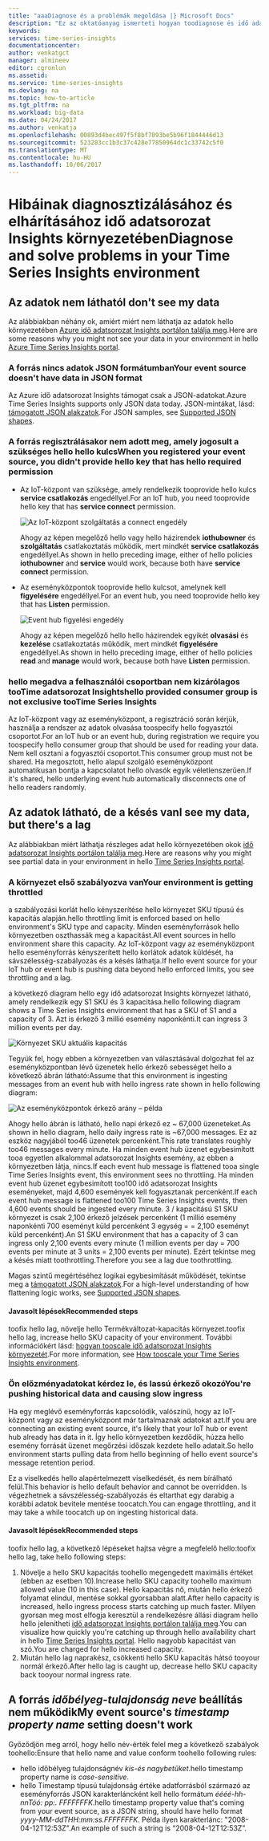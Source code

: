 ```yaml
---
title: "aaaDiagnose és a problémák megoldása |} Microsoft Docs"
description: "Ez az oktatóanyag ismerteti hogyan toodiagnose és idő adatsorozat Insights környezetében előforduló problémák megoldásához"
keywords: 
services: time-series-insights
documentationcenter: 
author: venkatgct
manager: almineev
editor: cgronlun
ms.assetid: 
ms.service: time-series-insights
ms.devlang: na
ms.topic: how-to-article
ms.tgt_pltfrm: na
ms.workload: big-data
ms.date: 04/24/2017
ms.author: venkatja
ms.openlocfilehash: 00893d4bec497f5f8bf7093be5b96f1844446d13
ms.sourcegitcommit: 523283cc1b3c37c428e77850964dc1c33742c5f0
ms.translationtype: MT
ms.contentlocale: hu-HU
ms.lasthandoff: 10/06/2017
---
```

# <a name="diagnose-and-solve-problems-in-your-time-series-insights-environment"></a><span data-ttu-id="4a61e-103">Hibáinak diagnosztizálásához és elhárításához idő adatsorozat Insights környezetében</span><span class="sxs-lookup"><span data-stu-id="4a61e-103">Diagnose and solve problems in your Time Series Insights environment</span></span>

## <a name="i-dont-see-my-data"></a><span data-ttu-id="4a61e-104">Az adatok nem látható</span><span class="sxs-lookup"><span data-stu-id="4a61e-104">I don't see my data</span></span>
<span data-ttu-id="4a61e-105">Az alábbiakban néhány ok, amiért miért nem láthatja az adatok hello környezetében [Azure idő adatsorozat Insights portálon találja meg](https://insights.timeseries.azure.com).</span><span class="sxs-lookup"><span data-stu-id="4a61e-105">Here are some reasons why you might not see your data in your environment in hello [Azure Time Series Insights portal](https://insights.timeseries.azure.com).</span></span>

### <a name="your-event-source-doesnt-have-data-in-json-format"></a><span data-ttu-id="4a61e-106">A forrás nincs adatok JSON formátumban</span><span class="sxs-lookup"><span data-stu-id="4a61e-106">Your event source doesn't have data in JSON format</span></span>
<span data-ttu-id="4a61e-107">Az Azure idő adatsorozat Insights támogat csak a JSON-adatokat.</span><span class="sxs-lookup"><span data-stu-id="4a61e-107">Azure Time Series Insights supports only JSON data today.</span></span> <span data-ttu-id="4a61e-108">JSON-mintákat, lásd: [támogatott JSON alakzatok](time-series-insights-send-events.md#supported-json-shapes).</span><span class="sxs-lookup"><span data-stu-id="4a61e-108">For JSON samples, see [Supported JSON shapes](time-series-insights-send-events.md#supported-json-shapes).</span></span>

### <a name="when-you-registered-your-event-source-you-didnt-provide-hello-key-that-has-hello-required-permission"></a><span data-ttu-id="4a61e-109">A forrás regisztrálásakor nem adott meg, amely jogosult a szükséges hello hello kulcs</span><span class="sxs-lookup"><span data-stu-id="4a61e-109">When you registered your event source, you didn't provide hello key that has hello required permission</span></span>
* <span data-ttu-id="4a61e-110">Az IoT-központ van szüksége, amely rendelkezik tooprovide hello kulcs **service csatlakozás** engedéllyel.</span><span class="sxs-lookup"><span data-stu-id="4a61e-110">For an IoT hub, you need tooprovide hello key that has **service connect** permission.</span></span>

   ![Az IoT-központ szolgáltatás a connect engedély](media/diagnose-and-solve-problems/iothub-serviceconnect-permissions.png)

   <span data-ttu-id="4a61e-112">Ahogy az képen megelőző hello vagy hello házirendek **iothubowner** és **szolgáltatás** csatlakoztatás működik, mert mindkét **service csatlakozás** engedéllyel.</span><span class="sxs-lookup"><span data-stu-id="4a61e-112">As shown in hello preceding image, either of hello policies **iothubowner** and **service** would work, because both have **service connect** permission.</span></span>
* <span data-ttu-id="4a61e-113">Az eseményközpontok tooprovide hello kulcsot, amelynek kell **figyelésére** engedéllyel.</span><span class="sxs-lookup"><span data-stu-id="4a61e-113">For an event hub, you need tooprovide hello key that has **Listen** permission.</span></span>

   ![Event hub figyelési engedély](media/diagnose-and-solve-problems/eventhub-listen-permissions.png)

   <span data-ttu-id="4a61e-115">Ahogy az képen megelőző hello hello házirendek egyikét **olvasási** és **kezelése** csatlakoztatás működik, mert mindkét **figyelésére** engedéllyel.</span><span class="sxs-lookup"><span data-stu-id="4a61e-115">As shown in hello preceding image, either of hello policies **read** and **manage** would work, because both have **Listen** permission.</span></span>

### <a name="hello-provided-consumer-group-is-not-exclusive-tootime-series-insights"></a><span data-ttu-id="4a61e-116">hello megadva a felhasználói csoportban nem kizárólagos tooTime adatsorozat Insights</span><span class="sxs-lookup"><span data-stu-id="4a61e-116">hello provided consumer group is not exclusive tooTime Series Insights</span></span>
<span data-ttu-id="4a61e-117">Az IoT-központ vagy az eseményközpont, a regisztráció során kérjük, használja a rendszer az adatok olvasása toospecify hello fogyasztói csoportot.</span><span class="sxs-lookup"><span data-stu-id="4a61e-117">For an IoT hub or an event hub, during registration we require you toospecify hello consumer group that should be used for reading your data.</span></span> <span data-ttu-id="4a61e-118">Nem kell osztani a fogyasztói csoportot.</span><span class="sxs-lookup"><span data-stu-id="4a61e-118">This consumer group must not be shared.</span></span> <span data-ttu-id="4a61e-119">Ha megosztott, hello alapul szolgáló eseményközpont automatikusan bontja a kapcsolatot hello olvasók egyik véletlenszerűen.</span><span class="sxs-lookup"><span data-stu-id="4a61e-119">If it's shared, hello underlying event hub automatically disconnects one of hello readers randomly.</span></span>

## <a name="i-see-my-data-but-theres-a-lag"></a><span data-ttu-id="4a61e-120">Az adatok látható, de a késés van</span><span class="sxs-lookup"><span data-stu-id="4a61e-120">I see my data, but there's a lag</span></span>
<span data-ttu-id="4a61e-121">Az alábbiakban miért láthatja részleges adat hello környezetében okok [idő adatsorozat Insights portálon találja meg](https://insights.timeseries.azure.com).</span><span class="sxs-lookup"><span data-stu-id="4a61e-121">Here are reasons why you might see partial data in your environment in hello [Time Series Insights portal](https://insights.timeseries.azure.com).</span></span>

### <a name="your-environment-is-getting-throttled"></a><span data-ttu-id="4a61e-122">A környezet első szabályozva van</span><span class="sxs-lookup"><span data-stu-id="4a61e-122">Your environment is getting throttled</span></span>
<span data-ttu-id="4a61e-123">a szabályozási korlát hello kényszerítése hello környezet SKU típusú és kapacitás alapján.</span><span class="sxs-lookup"><span data-stu-id="4a61e-123">hello throttling limit is enforced based on hello environment's SKU type and capacity.</span></span> <span data-ttu-id="4a61e-124">Minden eseményforrások hello környezetben oszthassák meg a kapacitást.</span><span class="sxs-lookup"><span data-stu-id="4a61e-124">All event sources in hello environment share this capacity.</span></span> <span data-ttu-id="4a61e-125">Az IoT-központ vagy az eseményközpont hello eseményforrás kényszerített hello korlátok adatok küldését, ha sávszélesség-szabályozás és a késés láthatja.</span><span class="sxs-lookup"><span data-stu-id="4a61e-125">If hello event source for your IoT hub or event hub is pushing data beyond hello enforced limits, you see throttling and a lag.</span></span>

<span data-ttu-id="4a61e-126">a következő diagram hello egy idő adatsorozat Insights környezet látható, amely rendelkezik egy S1 SKU és 3 kapacitása.</span><span class="sxs-lookup"><span data-stu-id="4a61e-126">hello following diagram shows a Time Series Insights environment that has a SKU of S1 and a capacity of 3.</span></span> <span data-ttu-id="4a61e-127">Azt is érkező 3 millió esemény naponkénti.</span><span class="sxs-lookup"><span data-stu-id="4a61e-127">It can ingress 3 million events per day.</span></span>

![Környezet SKU aktuális kapacitás](media/diagnose-and-solve-problems/environment-sku-current-capacity.png)

<span data-ttu-id="4a61e-129">Tegyük fel, hogy ebben a környezetben van választásával dolgozhat fel az eseményközpontban lévő üzenetek hello érkező sebességet hello a következő ábrán látható:</span><span class="sxs-lookup"><span data-stu-id="4a61e-129">Assume that this environment is ingesting messages from an event hub with hello ingress rate shown in hello following diagram:</span></span>

![Az eseményközpontok érkező arány – példa](media/diagnose-and-solve-problems/eventhub-ingress-rate.png)

<span data-ttu-id="4a61e-131">Ahogy hello ábrán is látható, hello napi érkező ez ~ 67,000 üzeneteket.</span><span class="sxs-lookup"><span data-stu-id="4a61e-131">As shown in hello diagram, hello daily ingress rate is ~67,000 messages.</span></span> <span data-ttu-id="4a61e-132">Ez az eszköz nagyjából too46 üzenetek percenként.</span><span class="sxs-lookup"><span data-stu-id="4a61e-132">This rate translates roughly too46 messages every minute.</span></span> <span data-ttu-id="4a61e-133">Ha minden event hub üzenet egybesimított tooa egyetlen alkalommal adatsorozat Insights esemény, az ebben a környezetben látja, nincs.</span><span class="sxs-lookup"><span data-stu-id="4a61e-133">If each event hub message is flattened tooa single Time Series Insights event, this environment sees no throttling.</span></span> <span data-ttu-id="4a61e-134">Ha minden event hub üzenet egybesimított too100 idő adatsorozat Insights eseményeket, majd 4,600 események kell fogyasztanak percenként.</span><span class="sxs-lookup"><span data-stu-id="4a61e-134">If each event hub message is flattened too100 Time Series Insights events, then 4,600 events should be ingested every minute.</span></span> <span data-ttu-id="4a61e-135">3 / kapacitású S1 SKU környezet is csak 2,100 érkező jelzések percenként (1 millió esemény naponkénti 700 eseményt küld percenként 3 egység = = 2,100 eseményt küld percenként).</span><span class="sxs-lookup"><span data-stu-id="4a61e-135">An S1 SKU environment that has a capacity of 3 can ingress only 2,100 events every minute (1 million events per day = 700 events per minute at 3 units = 2,100 events per minute).</span></span> <span data-ttu-id="4a61e-136">Ezért tekintse meg a késés miatt toothrottling.</span><span class="sxs-lookup"><span data-stu-id="4a61e-136">Therefore you see a lag due toothrottling.</span></span> 

<span data-ttu-id="4a61e-137">Magas szintű megértéséhez logikai egybesimítását működését, tekintse meg a [támogatott JSON alakzatok](time-series-insights-send-events.md#supported-json-shapes).</span><span class="sxs-lookup"><span data-stu-id="4a61e-137">For a high-level understanding of how flattening logic works, see [Supported JSON shapes](time-series-insights-send-events.md#supported-json-shapes).</span></span>

#### <a name="recommended-steps"></a><span data-ttu-id="4a61e-138">Javasolt lépések</span><span class="sxs-lookup"><span data-stu-id="4a61e-138">Recommended steps</span></span>
<span data-ttu-id="4a61e-139">toofix hello lag, növelje hello Termékváltozat-kapacitás környezet.</span><span class="sxs-lookup"><span data-stu-id="4a61e-139">toofix hello lag, increase hello SKU capacity of your environment.</span></span> <span data-ttu-id="4a61e-140">További információkért lásd: [hogyan tooscale idő adatsorozat Insights környezetét](time-series-insights-how-to-scale-your-environment.md).</span><span class="sxs-lookup"><span data-stu-id="4a61e-140">For more information, see [How tooscale your Time Series Insights environment](time-series-insights-how-to-scale-your-environment.md).</span></span>

### <a name="youre-pushing-historical-data-and-causing-slow-ingress"></a><span data-ttu-id="4a61e-141">Ön előzményadatokat kérdez le, és lassú érkező okozó</span><span class="sxs-lookup"><span data-stu-id="4a61e-141">You're pushing historical data and causing slow ingress</span></span>
<span data-ttu-id="4a61e-142">Ha egy meglévő eseményforrás kapcsolódik, valószínű, hogy az IoT-központ vagy az eseményközpont már tartalmaznak adatokat azt.</span><span class="sxs-lookup"><span data-stu-id="4a61e-142">If you are connecting an existing event source, it's likely that your IoT hub or event hub already has data in it.</span></span> <span data-ttu-id="4a61e-143">Így hello környezetben kezdődik, húzza hello esemény forrását üzenet megőrzési időszak kezdete hello adatait.</span><span class="sxs-lookup"><span data-stu-id="4a61e-143">So hello environment starts pulling data from hello beginning of hello event source's message retention period.</span></span> 

<span data-ttu-id="4a61e-144">Ez a viselkedés hello alapértelmezett viselkedését, és nem bírálható felül.</span><span class="sxs-lookup"><span data-stu-id="4a61e-144">This behavior is hello default behavior and cannot be overridden.</span></span> <span data-ttu-id="4a61e-145">Is végezhetnek a sávszélesség-szabályozás és eltarthat egy darabig a korábbi adatok bevitele mentése toocatch.</span><span class="sxs-lookup"><span data-stu-id="4a61e-145">You can engage throttling, and it may take a while toocatch up on ingesting historical data.</span></span>

#### <a name="recommended-steps"></a><span data-ttu-id="4a61e-146">Javasolt lépések</span><span class="sxs-lookup"><span data-stu-id="4a61e-146">Recommended steps</span></span>
<span data-ttu-id="4a61e-147">toofix hello lag, a következő lépéseket hajtsa végre a megfelelő hello:</span><span class="sxs-lookup"><span data-stu-id="4a61e-147">toofix hello lag, take hello following steps:</span></span>
1. <span data-ttu-id="4a61e-148">Növelje a hello SKU kapacitás toohello megengedett maximális értéket (ebben az esetben 10).</span><span class="sxs-lookup"><span data-stu-id="4a61e-148">Increase hello SKU capacity toohello maximum allowed value (10 in this case).</span></span> <span data-ttu-id="4a61e-149">Hello kapacitás nő, miután hello érkező folyamat elindul, mentése sokkal gyorsabban alatt.</span><span class="sxs-lookup"><span data-stu-id="4a61e-149">After hello capacity is increased, hello ingress process starts catching up much faster.</span></span> <span data-ttu-id="4a61e-150">Milyen gyorsan meg most elfogja keresztül a rendelkezésre állási diagram hello hello jelenítheti [idő adatsorozat Insights portálon találja meg](https://insights.timeseries.azure.com).</span><span class="sxs-lookup"><span data-stu-id="4a61e-150">You can visualize how quickly you're catching up through hello availability chart in hello [Time Series Insights portal](https://insights.timeseries.azure.com).</span></span> <span data-ttu-id="4a61e-151">Hello nagyobb kapacitást van szó.</span><span class="sxs-lookup"><span data-stu-id="4a61e-151">You are charged for hello increased capacity.</span></span>
2. <span data-ttu-id="4a61e-152">Miután hello lag naprakész, csökkenti hello SKU kapacitás hátsó tooyour normál érkező.</span><span class="sxs-lookup"><span data-stu-id="4a61e-152">After hello lag is caught up, decrease hello SKU capacity back tooyour normal ingress rate.</span></span>

## <a name="my-event-sources-timestamp-property-name-setting-doesnt-work"></a><span data-ttu-id="4a61e-153">A forrás *időbélyeg-tulajdonság neve* beállítás nem működik</span><span class="sxs-lookup"><span data-stu-id="4a61e-153">My event source's *timestamp property name* setting doesn't work</span></span>
<span data-ttu-id="4a61e-154">Győződjön meg arról, hogy hello név-érték felel meg a következő szabályok toohello:</span><span class="sxs-lookup"><span data-stu-id="4a61e-154">Ensure that hello name and value conform toohello following rules:</span></span>
* <span data-ttu-id="4a61e-155">hello időbélyeg tulajdonságnév _kis-és nagybetűket_.</span><span class="sxs-lookup"><span data-stu-id="4a61e-155">hello timestamp property name is _case-sensitive_.</span></span>
* <span data-ttu-id="4a61e-156">hello Timestamp típusú tulajdonság értéke adatforrásból származó az eseményforrás JSON karakterláncként kell hello formátum _éééé-hh-nnTóó: pp:. FFFFFFFK_.</span><span class="sxs-lookup"><span data-stu-id="4a61e-156">hello timestamp property value that's coming from your event source, as a JSON string, should have hello format _yyyy-MM-ddTHH:mm:ss.FFFFFFFK_.</span></span> <span data-ttu-id="4a61e-157">Példa ilyen karakterlánc: "2008-04-12T12:53Z".</span><span class="sxs-lookup"><span data-stu-id="4a61e-157">An example of such a string is “2008-04-12T12:53Z”.</span></span>
